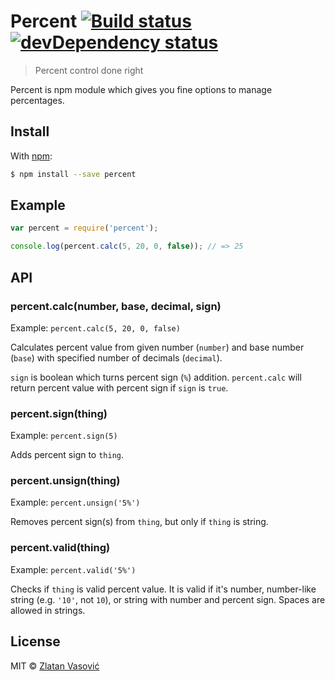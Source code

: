 # Percent [![Build status](https://travis-ci.org/ZDroid/percent.png?branch=master)](https://travis-ci.org/ZDroid/percent) [![devDependency status](https://david-dm.org/ZDroid/percent/dev-status.png?theme=shields.io)](https://david-dm.org/ZDroid/percent#info=devDependencies)

> Percent control done right

Percent is npm module which gives you fine options to manage percentages.

## Install

With [npm](https://npmjs.org):

```bash
$ npm install --save percent
```

## Example

```javascript
var percent = require('percent');

console.log(percent.calc(5, 20, 0, false)); // => 25
```

## API

### percent.calc(number, base, decimal, sign)

Example: `percent.calc(5, 20, 0, false)`

Calculates percent value from given number (`number`) and base number (`base`)
with specified number of decimals (`decimal`).

`sign` is boolean which turns percent sign (`%`) addition. `percent.calc` will
return percent value with percent sign if `sign` is `true`. 

### percent.sign(thing)

Example: `percent.sign(5)`

Adds percent sign to `thing`.

### percent.unsign(thing)

Example: `percent.unsign('5%')`

Removes percent sign(s) from `thing`, but only if `thing` is string.

### percent.valid(thing)

Example: `percent.valid('5%')`

Checks if `thing` is valid percent value. It is valid if it's number,
number-like string (e.g. `'10'`, not `10`), or string with number and percent
sign. Spaces are allowed in strings.

## License

MIT &copy; [Zlatan Vasović](https://github.com/ZDroid)